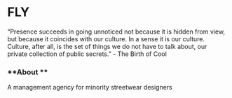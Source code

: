 # FLY

“Presence succeeds in going unnoticed not because it is hidden from view, but because it coincides with our culture. In a sense it is our culture. Culture, after all, is the set of things we do not have to talk about, our private collection of public secrets.” - The Birth of Cool

### **About **
A management agency for minority streetwear designers 
